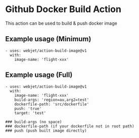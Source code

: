 # Github Docker Build Action

This action can be used to build & push docker image

## Example usage (Minimum)

```
- uses: webjet/action-build-image@v1
  with:
    image-name: 'flight-xxx'

```

## Example usage (Full)
```
- uses: webjet/action-build-image@v1
  with:
    image-name: 'flight-xxx'
    build-args: 'region=au,arg2=test'
    dockerfile-path: 'src/dockerfile'
    push: 'true'
    target: 'test'

### build-args (no space)
### dockerfile-path (if your dockerfile not in root path)
### push (push built image directly)
```